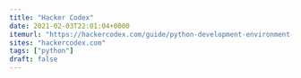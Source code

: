 ```yaml
---
title: "Hacker Codex"
date: 2021-02-03T22:01:04+0000
itemurl: "https://hackercodex.com/guide/python-development-environment-on-mac-osx/"
sites: "hackercodex.com"
tags: ["python"]
draft: false
---
```

